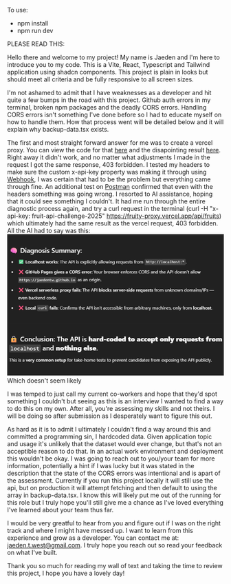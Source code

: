 To use:

- npm install
- npm run dev

PLEASE READ THIS:

Hello there and welcome to my project! My name is Jaeden and I'm here to introduce you to my code. This is a Vite, React, Typescript and Tailwind application using shadcn components. This project is plain in looks but should meet all criteria and be fully responsive to all screen sizes.

I'm not ashamed to admit that I have weaknesses as a developer and hit quite a few bumps in the road with this project. Github auth errors in my terminal, broken npm packages and the deadly CORS errors. Handling CORS errors isn't something I've done before so I had to educate myself on how to handle them. How that process went will be detailed below and it will explain why backup-data.tsx exists.

The first and most straight forward answer for me was to create a vercel proxy. You can view the code for that [here](https://github.com/Jaedentw/cors-proxy-vercel) and the disapointing result [here](https://cors-proxy-vercel-jaedentws-projects.vercel.app/api/fruits). Right away it didn't work, and no matter what adjustments I made in the request I got the same response, 403 forbidden. I tested my headers to make sure the custom x-api-key property was making it through using [Webhook](https://webhook.site), I was certain that had to be the problem but everything came through fine. An additional test on [Postman](https://www.postman.com/) confirmed that even with the headers something was going wrong. I resorted to AI assistance, hoping that it could see something I couldn't. It had me run through the entire diagnostic process again, and try a curl request in the terminal (curl -H "x-api-key: fruit-api-challenge-2025" https://fruity-proxy.vercel.app/api/fruits) which ultimately had the same result as the vercel request, 403 forbidden. All the AI had to say was this: ![🔒 Conclusion: The API is hard-coded to accept only requests from localhost and nothing else.](/src/assets/gpt.png) Which doesn't seem likely

I was temped to just call my current co-workers and hope that they'd spot something I couldn't but seeing as this is an interview I wanted to find a way to do this on my own. After all, you're assessing my skills and not theirs. I will be doing so after submission as I desperately want to figure this out.

As hard as it is to admit I ultimately I couldn't find a way around this and committed a programming sin, I hardcoded data. Given application topic and usage it's unlikely that the dataset would ever change, but that's not an acceptible reason to do that. In an actual work environment and deployment this wouldn't be okay. I was going to reach out to you/your team for more information, potentially a hint if I was lucky but it was stated in the description that the state of the CORS errors was intentional and is apart of the assessment. Currently if you run this project locally it will still use the api, but on production it will attempt fetching and then default to using the array in backup-data.tsx. I know this will likely put me out of the running for this role but I truly hope you'll still give me a chance as I've loved everything I've learned about your team thus far.

I would be very greatful to hear from you and figure out if I was on the right track and where I might have messed up. I want to learn from this experience and grow as a developer. You can contact me at: jaeden.t.west@gmail.com. I truly hope you reach out so read your feedback on what I've built.

Thank you so much for reading my wall of text and taking the time to review this project,
I hope you have a lovely day!
